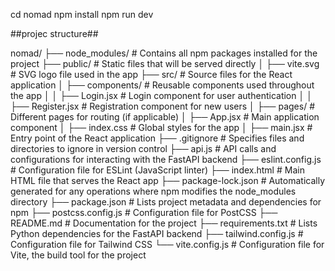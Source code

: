 cd nomad
npm install
npm run dev


##projec structure##

nomad/
├── node_modules/                # Contains all npm packages installed for the project
├── public/                      # Static files that will be served directly
│   ├── vite.svg                 # SVG logo file used in the app
├── src/                         # Source files for the React application
│   ├── components/              # Reusable components used throughout the app
│   │   ├── Login.jsx            # Login component for user authentication
│   │   ├── Register.jsx         # Registration component for new users
│   ├── pages/                   # Different pages for routing (if applicable)
│   ├── App.jsx                  # Main application component
│   ├── index.css                # Global styles for the app
│   ├── main.jsx                 # Entry point of the React application
├── .gitignore                   # Specifies files and directories to ignore in version control
├── api.js                       # API calls and configurations for interacting with the FastAPI backend
├── eslint.config.js             # Configuration file for ESLint (JavaScript linter)
├── index.html                   # Main HTML file that serves the React app
├── package-lock.json            # Automatically generated for any operations where npm modifies the node_modules directory
├── package.json                 # Lists project metadata and dependencies for npm
├── postcss.config.js            # Configuration file for PostCSS
├── README.md                    # Documentation for the project
├── requirements.txt             # Lists Python dependencies for the FastAPI backend
├── tailwind.config.js           # Configuration file for Tailwind CSS
└── vite.config.js               # Configuration file for Vite, the build tool for the project
